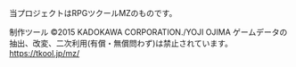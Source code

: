 当プロジェクトはRPGツクールMZのものです。

制作ツール ©2015 KADOKAWA CORPORATION./YOJI OJIMA
ゲームデータの抽出、改変、二次利用(有償・無償問わず)は禁止されています。
https://tkool.jp/mz/
